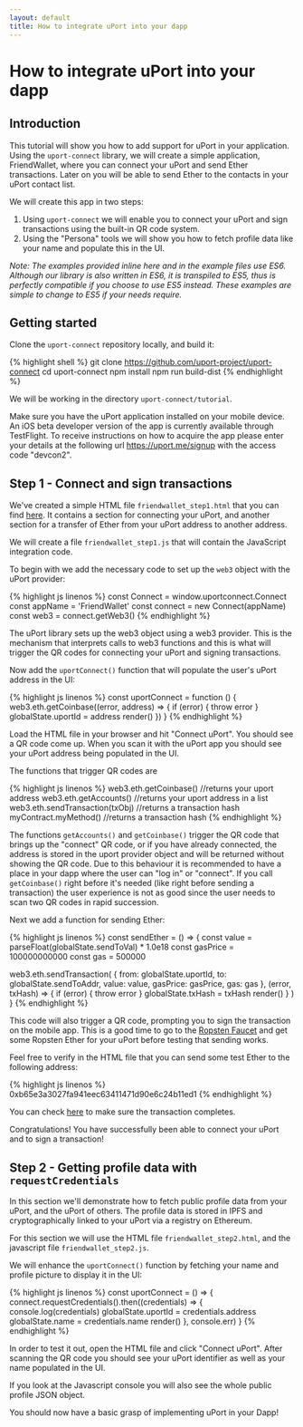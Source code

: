 ```yaml
---
layout: default
title: How to integrate uPort into your dapp
---
```


# How to integrate uPort into your dapp

## Introduction

This tutorial will show you how to add support for uPort in your application. Using the `uport-connect` library, we will create a simple application, FriendWallet, where you can connect your uPort and send Ether transactions. Later on you will be able to send Ether to the contacts in your uPort contact list.

We will create this app in two steps:

1. Using `uport-connect` we will enable you to connect your uPort and sign transactions using the built-in QR code system.
2. Using the "Persona" tools we will show you how to fetch profile data like your name and populate this in the UI.

*Note: The examples provided inline here and in the example files use ES6. Although our library is also written in ES6, it is transpiled to ES5, thus is perfectly compatible if you choose to use ES5 instead. These examples are simple to change to ES5 if your needs require.*

## Getting started

Clone the `uport-connect` repository locally, and build it:

{% highlight shell %}
git clone https://github.com/uport-project/uport-connect
cd uport-connect
npm install
npm run build-dist
{% endhighlight %}

We will be working in the directory `uport-connect/tutorial`.

Make sure you have the uPort application installed on your mobile device. An iOS beta developer version of the app is currently available through TestFlight. To receive instructions on how to acquire the app please enter your details at the following url <https://uport.me/signup> with the access code "devcon2".

## Step 1 - Connect and sign transactions

We've created a simple HTML file `friendwallet_step1.html` that you can find [here](https://github.com/uport-project/uport-connect/blob/develop/tutorial/friendwallet_step1.html). It contains a section for connecting your uPort, and another section for a transfer of Ether from your uPort address to another address.

We will create a file `friendwallet_step1.js` that will contain the JavaScript integration code.

To begin with we add the necessary code to set up the `web3` object with the uPort provider:

{% highlight js linenos %}
const Connect = window.uportconnect.Connect
const appName = 'FriendWallet'
const connect = new Connect(appName)
const web3 = connect.getWeb3()
{% endhighlight %}

The uPort library sets up the web3 object using a web3 provider. This is the mechanism that interprets calls to web3 functions and this is what will trigger the QR codes for connecting your uPort and signing transactions.

Now add the `uportConnect()` function that will populate the user's uPort address in the UI:

{% highlight js linenos %}
const uportConnect = function () {
  web3.eth.getCoinbase((error, address) => {
    if (error) { throw error }
    globalState.uportId = address
    render()
  })
}
{% endhighlight %}

Load the HTML file in your browser and hit "Connect uPort". You should see a QR code come up. When you scan it with the uPort app you should see your uPort address being populated in the UI.

The functions that trigger QR codes are

{% highlight js linenos %}
web3.eth.getCoinbase() //returns your uport address
web3.eth.getAccounts() //returns your uport address in a list
web3.eth.sendTransaction(txObj) //returns a transaction hash
myContract.myMethod() //returns a transaction hash
{% endhighlight %}

The functions `getAccounts()` and `getCoinbase()` trigger the QR code that brings up the "connect" QR code, or if you have already connected, the address is stored in the uport provider object and will be returned without showing the QR code. Due to this behaviour it is recommended to have a place in your dapp where the user can "log in" or "connect". If you call `getCoinbase()` right before it's needed (like right before sending a transaction) the user experience is not as good since the user needs to scan two QR codes in rapid succession.


Next we add a function for sending Ether:


{% highlight js linenos %}
const sendEther = () => {
  const value = parseFloat(globalState.sendToVal) * 1.0e18
  const gasPrice = 100000000000
  const gas = 500000

  web3.eth.sendTransaction(
    {
      from: globalState.uportId,
      to: globalState.sendToAddr,
      value: value,
      gasPrice: gasPrice,
      gas: gas
    },
    (error, txHash) => {
      if (error) { throw error }
      globalState.txHash = txHash
      render()
    }
  )
}
{% endhighlight %}

This code will also trigger a QR code, prompting you to sign the transaction on the mobile app. This is a good time to go to the [Ropsten Faucet](http://faucet.ropsten.be:3001) and get some Ropsten Ether for your uPort before testing that sending works.

Feel free to verify in the HTML file that you can send some test Ether to the following address:

{% highlight js linenos %}
0xb65e3a3027fa941eec63411471d90e6c24b11ed1
{% endhighlight %}

You can check [here](https://test.ether.camp/account/b65e3a3027fa941eec63411471d90e6c24b11ed1) to make sure the transaction completes.

Congratulations! You have successfully been able to connect your uPort and to sign a transaction!

## Step 2 - Getting profile data with `requestCredentials`

In this section we'll demonstrate how to fetch public profile data from your uPort, and the uPort of others. The profile data is stored in IPFS and cryptographically linked to your uPort via a registry on Ethereum.

For this section we will use the HTML file `friendwallet_step2.html`, and the javascript file `friendwallet_step2.js`.

We will enhance the `uportConnect()` function by fetching your name and profile picture to display it in the UI:

{% highlight js linenos %}
const uportConnect = () => {
  connect.requestCredentials().then((credentials) => {
    console.log(credentials)
    globalState.uportId = credentials.address
    globalState.name = credentials.name
    render()
  }, console.err)
}
{% endhighlight %}

In order to test it out, open the HTML file and click "Connect uPort". After scanning the QR code you should see your uPort identifier as well as your name populated in the UI.

If you look at the Javascript console you will also see the whole public profile JSON object.

You should now have a basic grasp of implementing uPort in your Dapp!
